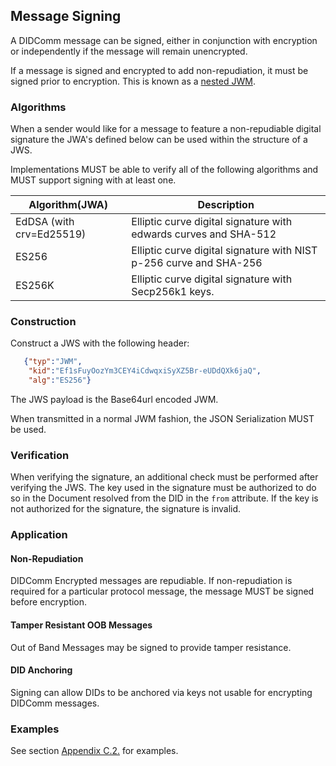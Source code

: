 ## Message Signing

A DIDComm message can be signed, either in conjunction with encryption or independently if the message will remain unencrypted.

If a message is signed and encrypted to add non-repudiation, it must be signed prior to encryption. This is known as a [nested JWM](https://tools.ietf.org/html/draft-looker-jwm-01#section-1.2).

### Algorithms

When a sender would like for a message to feature a non-repudiable digital signature the JWA's defined below can be used within the structure of a JWS.

Implementations MUST be able to verify all of the following algorithms and MUST support signing with at least one.

| Algorithm(JWA)           | Description                                                  |
| ------------------------ | ------------------------------------------------------------ |
| EdDSA (with crv=Ed25519) | Elliptic curve digital signature with edwards curves and SHA-512 |
| ES256                    | Elliptic curve digital signature with NIST p-256 curve and SHA-256 |
| ES256K                   | Elliptic curve digital signature with Secp256k1 keys.        |

### Construction

Construct a JWS with the following header:

```json
   {"typ":"JWM",
    "kid":"Ef1sFuyOozYm3CEY4iCdwqxiSyXZ5Br-eUDdQXk6jaQ",
    "alg":"ES256"}
```

The JWS payload is the Base64url encoded JWM.

When transmitted in a normal JWM fashion, the JSON Serialization MUST be used.

### Verification

When verifying the signature, an additional check must be performed after verifying the JWS. The key used in the signature must be authorized to do so in the Document resolved from the DID in the `from` attribute. If the key is not authorized for the signature, the signature is invalid.

### Application

#### Non-Repudiation

DIDComm Encrypted messages are repudiable. If non-repudiation is required for a particular protocol message, the message MUST be signed before encryption. 

#### Tamper Resistant OOB Messages

Out of Band Messages may be signed to provide tamper resistance.

#### DID Anchoring

Signing can allow DIDs to be anchored via keys not usable for encrypting DIDComm messages.

### Examples

See section [Appendix C.2.](#c2-didcomm-signed-messages) for examples.
